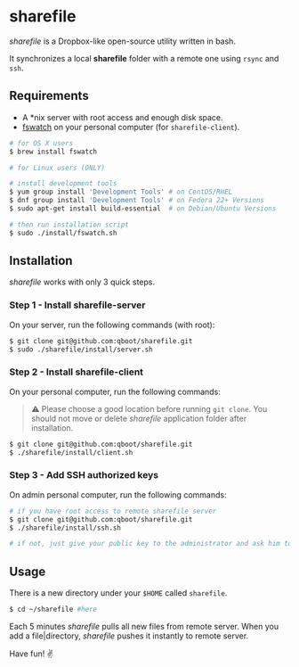 # sharefile

*sharefile* is a Dropbox-like open-source utility written in bash.

It synchronizes a local **sharefile** folder with a remote one using `rsync` and `ssh`.

## Requirements

- A *nix server with root access and enough disk space.
- [fswatch](https://github.com/emcrisostomo/fswatch) on your personal computer (for `sharefile-client`).

```bash
# for OS X users
$ brew install fswatch
```

```bash
# for Linux users (ONLY)

# install development tools
$ yum group install 'Development Tools' # on CentOS/RHEL
$ dnf group install 'Development Tools'	# on Fedora 22+ Versions
$ sudo apt-get install build-essential  # on Debian/Ubuntu Versions

# then run installation script
$ sudo ./install/fswatch.sh
```

## Installation

*sharefile* works with only 3 quick steps.

### Step 1 - Install sharefile-server

On your server, run the following commands (with root):

```bash
$ git clone git@github.com:qboot/sharefile.git
$ sudo ./sharefile/install/server.sh
```

### Step 2 - Install sharefile-client

On your personal computer, run the following commands:

> :warning: Please choose a good location before running `git clone`.
> You should not move or delete *sharefile* application folder after installation.

```bash
$ git clone git@github.com:qboot/sharefile.git
$ ./sharefile/install/client.sh
```

### Step 3 - Add SSH authorized keys

On admin personal computer, run the following commands:

```bash
# if you have root access to remote sharefile server
$ git clone git@github.com:qboot/sharefile.git
$ ./sharefile/install/ssh.sh

# if not, just give your public key to the administrator and ask him to add it
```

## Usage

There is a new directory under your `$HOME` called `sharefile`.

```bash
$ cd ~/sharefile #here
```

Each 5 minutes *sharefile* pulls all new files from remote server.
When you add a file|directory, *sharefile* pushes it instantly to remote server.

Have fun! :v:

